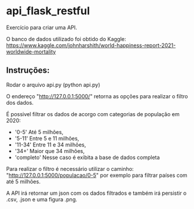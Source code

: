 # api_flask_restful
Exercício para criar uma API.

O banco de dados utilizado foi obtido do Kaggle: https://www.kaggle.com/johnharshith/world-happiness-report-2021-worldwide-mortality

## Instruções:

Rodar o arquivo api.py (python api.py)

O endereço "http://127.0.0.1:5000/" retorna as opções para realizar o filtro dos dados. 

É possivel filtrar os dados de acorgo com categorias de população em 2020:
 - '0-5'      Até 5 milhões,
 - '5-11'     Entre 5 e 11 milhões,
 - '11-34'    Entre 11 e 34 milhões,
 - '34+'      Maior que 34 milhões,
 - 'completo' Nesse caso é exibita a base de dados completa

Para realizar o filtro é necessário utilizar o caminho: "http://127.0.0.1:5000/populacao/0-5" por exemplo para filtrar países com até 5 milhões. 

A API irá retornar um json com os dados filtrados e também irá persistir o .csv, .json e uma figura .png.
